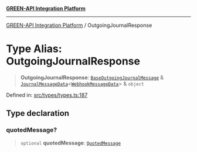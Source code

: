 [**GREEN-API Integration Platform**](../README.md)

***

[GREEN-API Integration Platform](../globals.md) / OutgoingJournalResponse

# Type Alias: OutgoingJournalResponse

> **OutgoingJournalResponse**: [`BaseOutgoingJournalMessage`](BaseOutgoingJournalMessage.md) & [`JournalMessageData`](JournalMessageData.md)\<[`WebhookMessageData`](WebhookMessageData.md)\> & `object`

Defined in: [src/types/types.ts:187](https://github.com/green-api/greenapi-integration/blob/1e2009040b9fbee0c78f6935b3e8b1d1b6550313/src/types/types.ts#L187)

## Type declaration

### quotedMessage?

> `optional` **quotedMessage**: [`QuotedMessage`](QuotedMessage.md)

